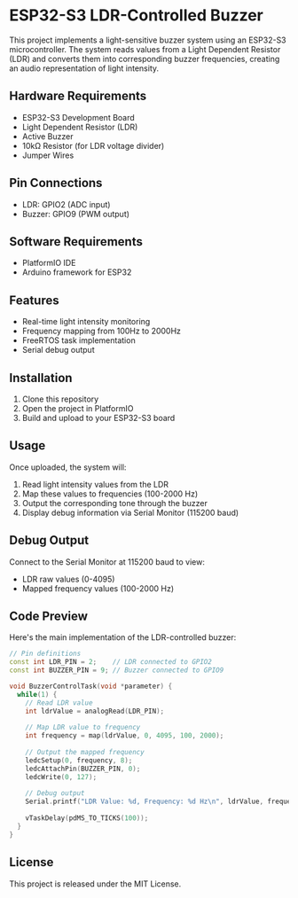 # ESP32-S3 LDR-Controlled Buzzer

This project implements a light-sensitive buzzer system using an ESP32-S3 microcontroller. The system reads values from a Light Dependent Resistor (LDR) and converts them into corresponding buzzer frequencies, creating an audio representation of light intensity.

## Hardware Requirements

- ESP32-S3 Development Board
- Light Dependent Resistor (LDR)
- Active Buzzer
- 10kΩ Resistor (for LDR voltage divider)
- Jumper Wires

## Pin Connections

- LDR: GPIO2 (ADC input)
- Buzzer: GPIO9 (PWM output)

## Software Requirements

- PlatformIO IDE
- Arduino framework for ESP32

## Features

- Real-time light intensity monitoring
- Frequency mapping from 100Hz to 2000Hz
- FreeRTOS task implementation
- Serial debug output

## Installation

1. Clone this repository
2. Open the project in PlatformIO
3. Build and upload to your ESP32-S3 board

## Usage

Once uploaded, the system will:
1. Read light intensity values from the LDR
2. Map these values to frequencies (100-2000 Hz)
3. Output the corresponding tone through the buzzer
4. Display debug information via Serial Monitor (115200 baud)

## Debug Output

Connect to the Serial Monitor at 115200 baud to view:
- LDR raw values (0-4095)
- Mapped frequency values (100-2000 Hz)

## Code Preview

Here's the main implementation of the LDR-controlled buzzer:

```cpp
// Pin definitions
const int LDR_PIN = 2;    // LDR connected to GPIO2
const int BUZZER_PIN = 9; // Buzzer connected to GPIO9

void BuzzerControlTask(void *parameter) {
  while(1) {
    // Read LDR value
    int ldrValue = analogRead(LDR_PIN);
    
    // Map LDR value to frequency
    int frequency = map(ldrValue, 0, 4095, 100, 2000);
    
    // Output the mapped frequency
    ledcSetup(0, frequency, 8);
    ledcAttachPin(BUZZER_PIN, 0);
    ledcWrite(0, 127);
    
    // Debug output
    Serial.printf("LDR Value: %d, Frequency: %d Hz\n", ldrValue, frequency);
    
    vTaskDelay(pdMS_TO_TICKS(100));
  }
}
```

## License

This project is released under the MIT License.
